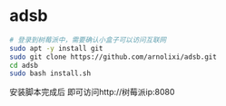 # adsb

``` bash 
# 登录到树莓派中，需要确认小盒子可以访问互联网
sudo apt -y install git
sudo git clone https://github.com/arnolixi/adsb.git
cd adsb
sudo bash install.sh
```

安装脚本完成后 即可访问http://树莓派ip:8080

